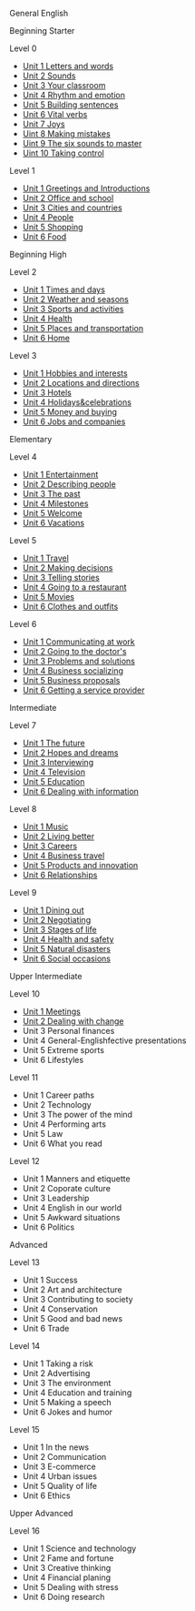 General English

Beginning Starter

Level 0

* [Unit 1 Letters and words](EF/General-English/0-1_Letters-and-words.md)
* [Unit 2 Sounds](EF/General-English/0-2_Sounds.md)
* [Unit 3 Your classroom](EF/General-English/0-3_Your-classroom.md)
* [Unit 4 Rhythm and emotion](EF/General-English/0-4_Rhythm-and-emotion.md)
* [Unit 5 Building sentences](EF/General-English/0-5_Building-sentences.md)
* [Unit 6 Vital verbs](EF/General-English/0-6_Vital-verbs.md)
* [Unit 7 Joys](EF/General-English/0-7_Joys.md)
* [Uint 8 Making mistakes](EF/General-English/0-8_Making-mistakes.md)
* [Uint 9 The six sounds to master](EF/General-English/0-9_The-6-sounds-to-master.md)
* [Uint 10 Taking control](EF/General-English/0-10_Taking-control.md)

Level 1

- [Unit 1 Greetings and Introductions](EF/General-English/1-1_Greetings-and-introductions.md)
- [Unit 2 Office and school](EF/General-English/1-2_Office-and-school.md)
- [Unit 3 Cities and countries](EF/General-English/1-3_Cities-and-countries.md)
- [Unit 4 People](EF/General-English/1-4_People.md)
- [Unit 5 Shopping](EF/General-English/1-5_Shopping.md)
- [Unit 6 Food](EF/General-English/1-6_Food.md)

Beginning High

Level 2

- [Unit 1 Times and days](EF/General-English/2-1_Time-and-days.md)
- [Unit 2 Weather and seasons](EF/General-English/2-2_Weather-and-seasons.md)
- [Unit 3 Sports and activities](EF/General-English/2-3_Sports-and-activities.md)
- [Unit 4 Health](EF/General-English/2-4_Health.md)
- [Unit 5 Places and transportation](EF/General-English/2-5_Places-and-transportation.md)
- [Unit 6 Home](EF/General-English/2-6_Home.md)

Level 3

- [Unit 1 Hobbies and interests](EF/General-English/3-1_Hobbies-and-interests.md)
- [Unit 2 Locations and directions](EF/General-English/3-2_Locations-and-directions.md)
- [Unit 3 Hotels](EF/General-English/3-3_Accommodation.md)
- [Unit 4 Holidays&celebrations](EF/General-English/3-4_holidays-and-celebrations.md)
- [Unit 5 Money and buying](EF/General-English/3-5_Money-and-buying.md)
- [Unit 6 Jobs and companies](EF/General-English/3-6_Jobs-and-commpanies.md)

Elementary

Level 4

* [Unit 1 Entertainment](EF/General-English/4-1_Entertainment.md) 
* [Unit 2 Describing people](EF/General-English/4-2_Describing-people.md)
* [Unit 3 The past](EF/General-English/4-3_The-Past.md)
* [Unit 4 Milestones](EF/General-English/4-4_Milestones.md)
* [Unit 5 Welcome](EF/General-English/4-5_Welcome.md.md)
* [Unit 6 Vacations](EF/General-English/4-6_Vacations.md) 

Level 5

* [Unit 1 Travel](EF/General-English/5-1_Travel.md)
* [Unit 2 Making decisions](EF/General-English/5-2_Making-decisions.md)
* [Unit 3 Telling stories](EF/General-English/5-3_Telling-stories.md)
* [Unit 4 Going to a restaurant](EF/General-English/5-4_Going-to-a-restaurant.md)
* [Unit 5 Movies](EF/General-English/5-5_Movies.md)
* [Unit 6 Clothes and outfits](EF/General-English/5-6_Clothes-and-outfits.md)

Level 6

* [Unit 1 Communicating at work](EF/General-English/6-1_Communicating-at-work.md)
* [Unit 2 Going to the doctor's](EF/General-English/6-2_Going-to-the-doctor's.md)
* [Unit 3 Problems and solutions](EF/General-English/6-3_Problems-and-solutions.md)
* [Unit 4 Business socializing](EF/General-English/6-4_Business_socializing.md)
* [Unit 5 Business proposals](EF/General-English/6-5_Business-socializing.md)
* [Unit 6 Getting a service provider](EF/General-English/6-6_Getting-a-service-provider.md)

Intermediate

Level 7

* [Unit 1 The future](EF/General-English/7-1_The-future.md)
* [Unit 2 Hopes and dreams](EF/General-English/7-2_Hopes-and-dreams.md)
* [Unit 3 Interviewing](EF/General-English/7-3_Interviewing.md)
* [Unit 4 Television](EF/General-English/7-4_Television.md)
* [Unit 5 Education](EF/General-English/7-5_Education.md)
* [Unit 6 Dealing with information](EF/General-English/7-6_Dealing-with-information.md)

Level 8

* [Unit 1 Music](EF/General-English/8-1_Music.md)
* [Unit 2 Living better](EF/General-English/8-2_Living-better.md)
* [Unit 3 Careers](EF/General-English/8-3_Careers.md)
* [Unit 4 Business travel](EF/General-English/8-4_Business-travel.md)
* [Unit 5 Products and innovation](EF/General-English/8-5_Products-and-innovation.md)
* [Unit 6 Relationships](EF/General-English/8-6_Relationships.md)

Level 9

  - [Unit 1 Dining out](EF/General-English/9-1_Dining-out.md)
  - [Unit 2 Negotiating](EF/General-English/9-2_Negotiating.md)
  - [Unit 3 Stages of life](EF/General-English/9-3_Stages-of-life.md)
  - [Unit 4 Health and safety](EF/General-English/9-4_Health-and-safety.md)
  - [Unit 5 Natural disasters](EF/General-English/9-5_Natural-disasters.md)
  - [Unit 6 Social occasions](EF/General-English/9-6_Social-occasions.md)

Upper Intermediate

Level 10

  - [Unit 1 Meetings](EF/General-English/10-1_Meetings.md)
  - [Unit 2 Dealing with change](EF/General-English/10-2_Dealing-with-change.md)
  - Unit 3 Personal finances
  - Unit 4 General-Englishfective presentations
  - Unit 5 Extreme sports
  - Unit 6 Lifestyles

Level 11

  - Unit 1 Career paths
  - Unit 2 Technology
  - Unit 3 The power of the mind
  - Unit 4 Performing arts
  - Unit 5 Law
  - Unit 6 What you read

Level 12

  - Unit 1 Manners and etiquette
  - Unit 2 Coporate culture
  - Unit 3 Leadership
  - Unit 4 English in our world 
  - Unit 5 Awkward situations
  - Unit 6 Politics

Advanced

Level 13

  - Unit 1 Success
  - Unit 2 Art and architecture
  - Unit 3 Contributing to society
  - Unit 4 Conservation
  - Unit 5 Good and bad news
  - Unit 6 Trade

Level 14

  - Unit 1 Taking a risk
  - Unit 2 Advertising
  - Unit 3 The environment
  - Unit 4 Education and training
  - Unit 5 Making a speech
  - Unit 6 Jokes and humor

Level 15

  - Unit 1 In the news
  - Unit 2 Communication
  - Unit 3 E-commerce
  - Unit 4 Urban issues
  - Unit 5 Quality of life
  - Unit 6 Ethics

Upper Advanced

Level 16

  - Unit 1 Science and technology
  - Unit 2 Fame and fortune
  - Unit 3 Creative thinking
  - Unit 4 Financial planing
  - Unit 5 Dealing with stress
  - Unit 6 Doing research
